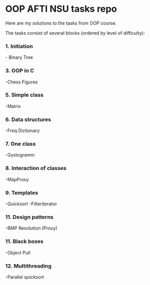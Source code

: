 <h1>OOP AFTI NSU tasks repo</h1>

Here are my solutions to the tasks from OOP course.

The tasks consist of several blocks (ordered by level of difficulty):

<h3>1.  Initiation</h3>
 - Binary Tree

<h3>3. OOP in C</h3>
-Chess Figures
<h3>5. Simple class</h3>
-Matrix

<h3>6. Data structures</h3>
-Freq Dictionary

<h3>7. One class</h3>
-Gystogramm

<h3>8. Interaction of classes</h3>
-MapProxy

<h3>9. Templates</h3>
-Quicksort
-Filteriterator

<h3>11. Design patterns</h3>
-BMP Resolution (Proxy)

<h3>11. Black boxes</h3>
-Object Pull

<h3>12. Multithreading</h3>
-Parallel quicksort

